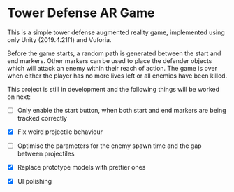 # Tower Defense AR Game
This is a simple tower defense augmented reality game, implemented using only Unity (2019.4.21f1) and Vuforia.

Before the game starts, a random path is generated between the start and end markers. Other markers can be used to place the defender objects 
which will attack an enemy within their reach of action. The game is over when either the player has no more lives left or all enemies have been killed.

This project is still in development and the following things will be worked on next:
  - [ ] Only enable the start button, when both start and end markers are being tracked correctly
  - [x] Fix weird projectile behaviour
  - [ ] Optimise the parameters for the enemy spawn time and the gap between projectiles
  - [x] Replace prototype models with prettier ones
  - [x] UI polishing
  
